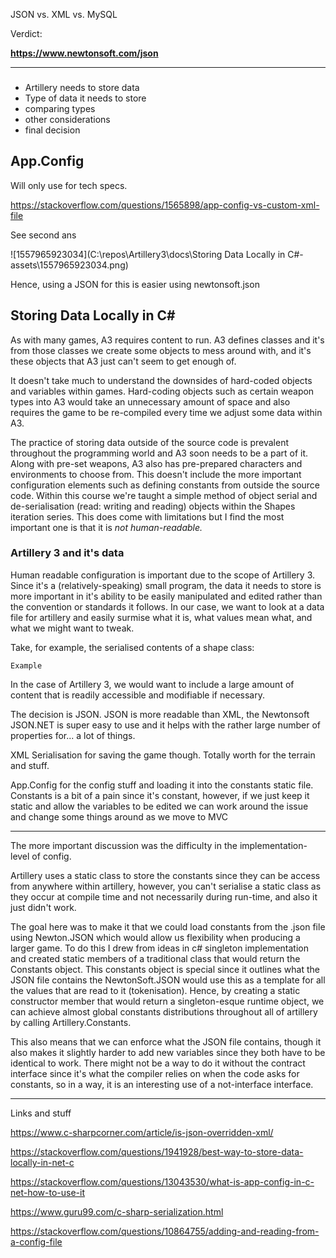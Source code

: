 JSON vs. XML vs. MySQL

Verdict:

**https://www.newtonsoft.com/json**

---

### 

* Artillery needs to store data
* Type of data it needs to store
* comparing types
* other considerations
* final decision





## App.Config

Will only use for tech specs. 

https://stackoverflow.com/questions/1565898/app-config-vs-custom-xml-file

See second ans

![1557965923034](C:\repos\Artillery3\docs\Storing Data Locally in C#-assets\1557965923034.png)

Hence, using a JSON for this is easier using newtonsoft.json

## Storing Data Locally in C#

As with many games, A3 requires content to run. A3 defines classes and it's from those classes we create some objects to mess around with, and it's these objects that A3 just can't seem to get enough of.

It doesn't take much to understand the downsides of hard-coded objects and variables within games. Hard-coding objects such as certain weapon types into A3 would take an unnecessary amount of space and also requires the game to be re-compiled every time we adjust some data within A3. 

The practice of storing data outside of the source code is prevalent throughout the programming world and A3 soon needs to be a part of it. Along with pre-set weapons, A3 also has pre-prepared characters and environments to choose from. This doesn't include the more important configuration elements such as defining constants from outside the source code. Within this course we're taught a simple method of object serial and de-serialisation (read: writing and reading) objects within the Shapes iteration series. This does come with limitations but I find the most important one is that it is *not human-readable.*

### Artillery 3 and it's data

Human readable configuration is important due to the scope of Artillery 3. Since it's a (relatively-speaking) small program, the data it needs to store is more important in it's ability to be easily manipulated and edited rather than the convention or standards it follows. In our case, we want to look at a data file for artillery and easily surmise what it is, what values mean what, and what we might want to tweak.

Take, for example, the serialised contents of a shape class:

``` 
Example
```



In the case of Artillery 3, we would want to include a large amount of content that is readily accessible and modifiable if necessary. 





The decision is JSON. JSON is more readable than XML, the Newtonsoft JSON.NET is super easy to use and it helps with the rather large number of properties for... a lot of things.



XML Serialisation for saving the game though. Totally worth for the terrain and stuff.



App.Config for the config stuff and loading it into the constants static file. Constants is a bit of a pain  since it's constant, however, if we just keep it static and allow the variables to be edited we can work around the issue and change some things around as we move to MVC

---

The more important discussion was the difficulty in the implementation-level of config.

Artillery uses a static class to store the constants since they can be access from anywhere within artillery, however, you can't serialise a static class as they occur at compile time and not necessarily during run-time, and also it just didn't work.

The goal here was to make it that we could load constants from the .json file using Newton.JSON which would allow us flexibility when producing a larger game. To do this I drew from ideas in c# singleton implementation and created static members of a traditional class that would return the Constants object. This constants object is special since it outlines what the JSON file contains the NewtonSoft.JSON would use this as a template for all the values that are read to it (tokenisation). Hence, by creating a static constructor member that would return a singleton-esque runtime object, we can achieve almost global constants distributions throughout all of artillery by calling Artillery.Constants. 

This also means that we can enforce what the JSON file contains, though it also makes it slightly harder to add new variables since they both have to be identical to work. There might not be a way to do it without the contract interface since it's what the compiler relies on when the code asks for constants, so in a way, it is an interesting use of a not-interface interface.



---

Links and stuff

https://www.c-sharpcorner.com/article/is-json-overridden-xml/

https://stackoverflow.com/questions/1941928/best-way-to-store-data-locally-in-net-c

https://stackoverflow.com/questions/13043530/what-is-app-config-in-c-net-how-to-use-it

https://www.guru99.com/c-sharp-serialization.html

https://stackoverflow.com/questions/10864755/adding-and-reading-from-a-config-file


